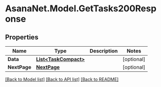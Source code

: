 # AsanaNet.Model.GetTasks200Response

## Properties

Name | Type | Description | Notes
------------ | ------------- | ------------- | -------------
**Data** | [**List&lt;TaskCompact&gt;**](TaskCompact.md) |  | [optional] 
**NextPage** | [**NextPage**](NextPage.md) |  | [optional] 

[[Back to Model list]](../README.md#documentation-for-models) [[Back to API list]](../README.md#documentation-for-api-endpoints) [[Back to README]](../README.md)

